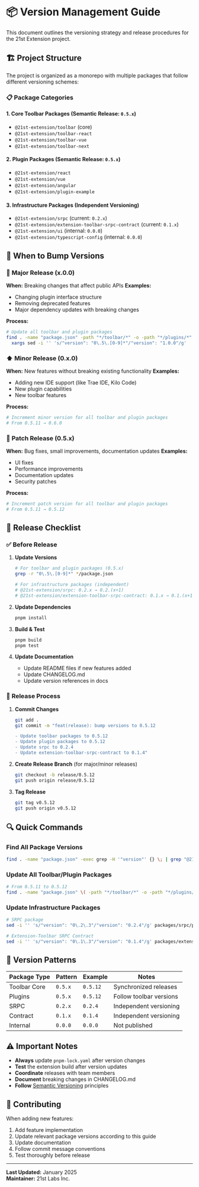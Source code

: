 # 📦 Version Management Guide

This document outlines the versioning strategy and release procedures for the 21st Extension project.

## 🏗️ Project Structure

The project is organized as a monorepo with multiple packages that follow different versioning schemes:

### 📋 Package Categories

#### 1. **Core Toolbar Packages** (Semantic Release: `0.5.x`)
- `@21st-extension/toolbar` (core)
- `@21st-extension/toolbar-react`
- `@21st-extension/toolbar-vue`
- `@21st-extension/toolbar-next`

#### 2. **Plugin Packages** (Semantic Release: `0.5.x`)
- `@21st-extension/react`
- `@21st-extension/vue`
- `@21st-extension/angular`
- `@21st-extension/plugin-example`

#### 3. **Infrastructure Packages** (Independent Versioning)
- `@21st-extension/srpc` (current: `0.2.x`)
- `@21st-extension/extension-toolbar-srpc-contract` (current: `0.1.x`)
- `@21st-extension/ui` (internal: `0.0.0`)
- `@21st-extension/typescript-config` (internal: `0.0.0`)

## 🔄 When to Bump Versions

### 🚀 **Major Release (x.0.0)**
**When:** Breaking changes that affect public APIs
**Examples:**
- Changing plugin interface structure
- Removing deprecated features
- Major dependency updates with breaking changes

**Process:**
```bash
# Update all toolbar and plugin packages
find . -name "package.json" -path "*/toolbar/*" -o -path "*/plugins/*" | \
  xargs sed -i '' 's/"version": "0\.5\.[0-9]*"/"version": "1.0.0"/g'
```

### ⬆️ **Minor Release (0.x.0)**
**When:** New features without breaking existing functionality
**Examples:**
- Adding new IDE support (like Trae IDE, Kilo Code)
- New plugin capabilities
- New toolbar features

**Process:**
```bash
# Increment minor version for all toolbar and plugin packages
# From 0.5.11 → 0.6.0
```

### 🐛 **Patch Release (0.5.x)**
**When:** Bug fixes, small improvements, documentation updates
**Examples:**
- UI fixes
- Performance improvements
- Documentation updates
- Security patches

**Process:**
```bash
# Increment patch version for all toolbar and plugin packages
# From 0.5.11 → 0.5.12
```

## 📝 Release Checklist

### ✅ **Before Release**
1. **Update Versions**
   ```bash
   # For toolbar and plugin packages (0.5.x)
   grep -r "0\.5\.[0-9]*" */package.json
   
   # For infrastructure packages (independent)
   # @21st-extension/srpc: 0.2.x → 0.2.(x+1)
   # @21st-extension/extension-toolbar-srpc-contract: 0.1.x → 0.1.(x+1)
   ```

2. **Update Dependencies**
   ```bash
   pnpm install
   ```

3. **Build & Test**
   ```bash
   pnpm build
   pnpm test
   ```

4. **Update Documentation**
   - Update README files if new features added
   - Update CHANGELOG.md
   - Update version references in docs

### 🚢 **Release Process**

1. **Commit Changes**
   ```bash
   git add .
   git commit -m "feat(release): bump versions to 0.5.12
   
   - Update toolbar packages to 0.5.12
   - Update plugin packages to 0.5.12
   - Update srpc to 0.2.4
   - Update extension-toolbar-srpc-contract to 0.1.4"
   ```

2. **Create Release Branch** (for major/minor releases)
   ```bash
   git checkout -b release/0.5.12
   git push origin release/0.5.12
   ```

3. **Tag Release**
   ```bash
   git tag v0.5.12
   git push origin v0.5.12
   ```

## 🔍 **Quick Commands**

### Find All Package Versions
```bash
find . -name "package.json" -exec grep -H '"version"' {} \; | grep "@21st-extension"
```

### Update All Toolbar/Plugin Packages
```bash
# From 0.5.11 to 0.5.12
find . -name "package.json" \( -path "*/toolbar/*" -o -path "*/plugins/*" \) -exec sed -i '' 's/"version": "0\.5\.11"/"version": "0.5.12"/g' {} \;
```

### Update Infrastructure Packages
```bash
# SRPC package
sed -i '' 's/"version": "0\.2\.3"/"version": "0.2.4"/g' packages/srpc/package.json

# Extension-Toolbar SRPC Contract
sed -i '' 's/"version": "0\.1\.3"/"version": "0.1.4"/g' packages/extension-toolbar-srpc-contract/package.json
```

## 🎯 **Version Patterns**

| Package Type | Pattern | Example | Notes |
|--------------|---------|---------|-------|
| Toolbar Core | `0.5.x` | `0.5.12` | Synchronized releases |
| Plugins | `0.5.x` | `0.5.12` | Follow toolbar versions |
| SRPC | `0.2.x` | `0.2.4` | Independent versioning |
| Contract | `0.1.x` | `0.1.4` | Independent versioning |
| Internal | `0.0.0` | `0.0.0` | Not published |

## ⚠️ **Important Notes**

- **Always** update `pnpm-lock.yaml` after version changes
- **Test** the extension build after version updates
- **Coordinate** releases with team members
- **Document** breaking changes in CHANGELOG.md
- **Follow** [Semantic Versioning](https://semver.org/) principles

## 🤝 **Contributing**

When adding new features:
1. Add feature implementation
2. Update relevant package versions according to this guide
3. Update documentation
4. Follow commit message conventions
5. Test thoroughly before release

---

**Last Updated:** January 2025  
**Maintainer:** 21st Labs Inc. 